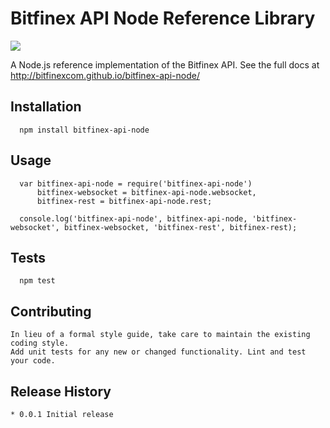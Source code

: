 Bitfinex API Node Reference Library
=========

<img src=https://travis-ci.org/joshuarossi/bitfinex-api-node.svg>

A Node.js reference implementation of the Bitfinex API. See the full docs at <http://bitfinexcom.github.io/bitfinex-api-node/>

## Installation
```
  npm install bitfinex-api-node
```

## Usage
```
  var bitfinex-api-node = require('bitfinex-api-node')
      bitfinex-websocket = bitfinex-api-node.websocket,
      bitfinex-rest = bitfinex-api-node.rest;

  console.log('bitfinex-api-node', bitfinex-api-node, 'bitfinex-websocket', bitfinex-websocket, 'bitfinex-rest', bitfinex-rest);
```

## Tests

```
  npm test
```

## Contributing

```
In lieu of a formal style guide, take care to maintain the existing coding style.
Add unit tests for any new or changed functionality. Lint and test your code.
```

## Release History
```
* 0.0.1 Initial release
```